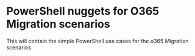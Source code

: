 # PowerShell nuggets for O365 Migration scenarios
This will contain the simple PowerShell use cases for the o365 Migration scenarios
